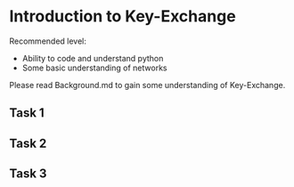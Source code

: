 # Introduction to Key-Exchange

Recommended level:
- Ability to code and understand python
- Some basic understanding of networks

Please read Background.md to gain some understanding of Key-Exchange.

## Task 1


## Task 2


## Task 3
